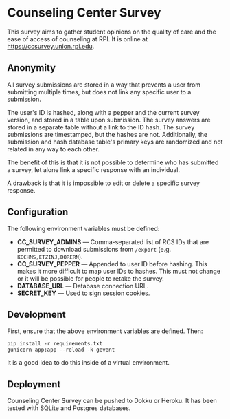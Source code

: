 # Counseling Center Survey

This survey aims to gather student opinions on the quality of care and the ease of access of counseling at RPI. It is online at https://ccsurvey.union.rpi.edu.

## Anonymity

All survey submissions are stored in a way that prevents a user from submitting
multiple times, but does not link any specific user to a submission.

The user's ID is hashed, along with a pepper and the current survey version, and
stored in a table upon submission. The survey answers are stored in a separate
table without a link to the ID hash. The survey submissions are timestamped, but
the hashes are not. Additionally, the submission and hash database table's
primary keys are randomized and not related in any way to each other.

The benefit of this is that it is not possible to determine who has submitted
a survey, let alone link a specific response with an individual.

A drawback is that it is impossible to edit or delete a specific survey
response.

## Configuration

The following environment variables must be defined:

- **CC_SURVEY_ADMINS** — Comma-separated list of RCS IDs that are permitted to
download submissions from `/export` (e.g. `KOCHMS,ETZINJ,DORERN`).
- **CC_SURVEY_PEPPER** — Appended to user ID before hashing. This makes it more
difficult to map user IDs to hashes. This must not change or it will be possible
for people to retake the survey.
- **DATABASE_URL** — Database connection URL.
- **SECRET_KEY** — Used to sign session cookies.

## Development

First, ensure that the above environment variables are defined. Then:

```
pip install -r requirements.txt
gunicorn app:app --reload -k gevent
```

It is a good idea to do this inside of a virtual environment.

## Deployment

Counseling Center Survey can be pushed to Dokku or Heroku. It has been tested
with SQLite and Postgres databases.
